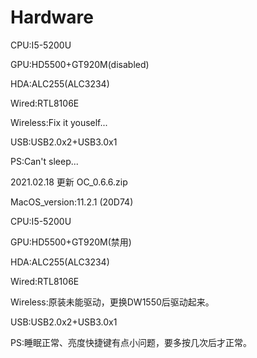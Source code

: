 # Hardware

CPU:I5-5200U

GPU:HD5500+GT920M(disabled)

HDA:ALC255(ALC3234)

Wired:RTL8106E

Wireless:Fix it youself...

USB:USB2.0x2+USB3.0x1

PS:Can't sleep...

2021.02.18 更新 OC_0.6.6.zip

MacOS_version:11.2.1 (20D74)

CPU:I5-5200U

GPU:HD5500+GT920M(禁用)

HDA:ALC255(ALC3234)

Wired:RTL8106E

Wireless:原装未能驱动，更换DW1550后驱动起来。

USB:USB2.0x2+USB3.0x1

PS:睡眠正常、亮度快捷键有点小问题，要多按几次后才正常。

